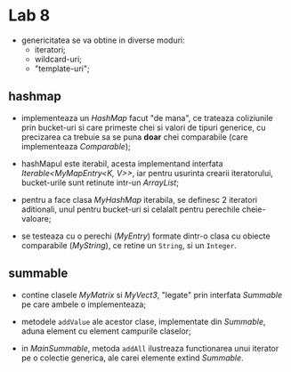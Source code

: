 # Lab 8

- genericitatea se va obtine in diverse moduri:
	- iteratori;
	- wildcard-uri;
    - "template-uri";

## hashmap

- implementeaza un *HashMap* facut "de mana", ce trateaza coliziunile prin bucket-uri si care primeste chei si valori de tipuri generice, cu precizarea ca trebuie sa se puna **doar** chei comparabile (care implementeaza *Comparable*);

- hashMapul este iterabil, acesta implementand interfata *Iterable<MyMapEntry<K, V>>*, iar pentru usurinta crearii iteratorului, bucket-urile sunt retinute intr-un *ArrayList*;

- pentru a face clasa *MyHashMap* iterabila, se definesc 2 iteratori aditionali, unul pentru bucket-uri si celalalt pentru perechile cheie-valoare;

- se testeaza cu o perechi (*MyEntry*) formate dintr-o clasa cu obiecte comparabile (*MyString*), ce retine un `String`, si un `Integer`.

## summable

- contine clasele *MyMatrix* si *MyVect3*, "legate" prin interfata *Summable* pe care ambele o implementeaza;

- metodele `addValue` ale acestor clase, implementate din *Summable*, aduna element cu element campurile claselor;

- in *MainSummable*, metoda `addAll` ilustreaza functionarea unui iterator pe o colectie generica, ale carei elemente extind *Summable*.
